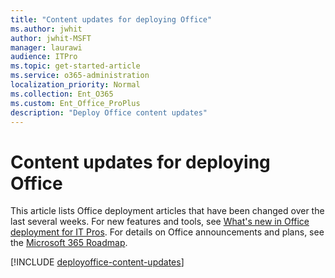 ```yaml
--- 
title: "Content updates for deploying Office" 
ms.author: jwhit 
author: jwhit-MSFT 
manager: laurawi 
audience: ITPro 
ms.topic: get-started-article 
ms.service: o365-administration 
localization_priority: Normal 
ms.collection: Ent_O365 
ms.custom: Ent_Office_ProPlus 
description: "Deploy Office content updates" 
--- 
```


# Content updates for deploying Office 

This article lists Office deployment articles that have been changed over the last several weeks. For new features and tools, see [What's new in Office deployment for IT Pros](whats-new-office-it-pros.md). For details on Office announcements and plans, see the [Microsoft 365 Roadmap](https://products.office.com/business/office-365-roadmap). 

[!INCLUDE [deployoffice-content-updates](includes/deployoffice-content-updates.md)] 
